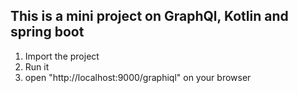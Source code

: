 ## This is a mini project on GraphQl, Kotlin and spring boot

1) Import the project
2) Run it
3) open "http://localhost:9000/graphiql" on your browser
